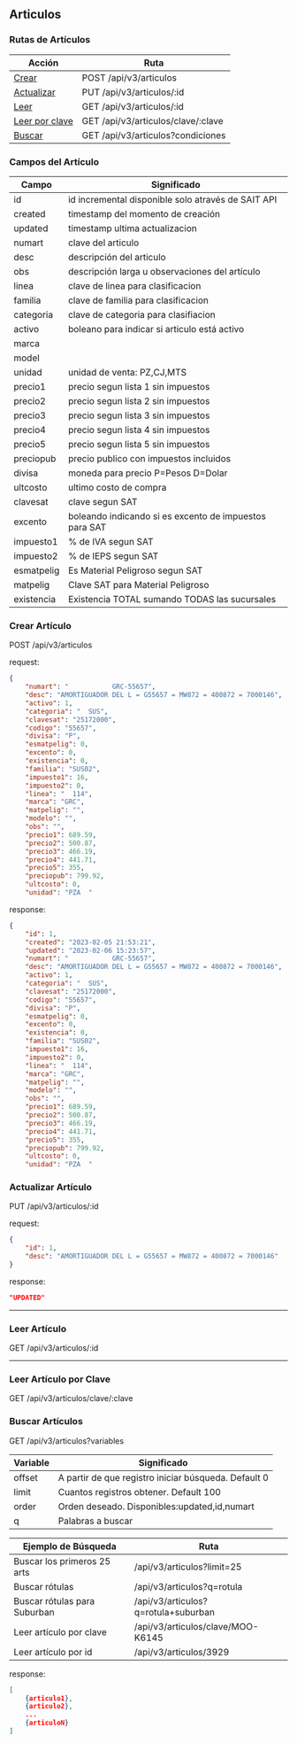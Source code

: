 ## Articulos

### Rutas de Artículos

| Acción                                     | Ruta                                |
| ------------------------------------------ | ----------------------------------- |
| [Crear](#crear-artículo)                   | POST /api/v3/articulos              |
| [Actualizar](#actualizar-artículo)         | PUT  /api/v3/articulos/:id          |
| [Leer](#leer-artículo)                     | GET  /api/v3/articulos/:id          |
| [Leer por clave](#leer-artículo-por-clave) | GET  /api/v3/articulos/clave/:clave |
| [Buscar](#buscar-artículos)                | GET  /api/v3/articulos?condiciones  |


### Campos del Artículo

| Campo      | Significado                                            |
| ---------- | ------------------------------------------------------ |
| id         | id incremental disponible solo através de SAIT API     |
| created    | timestamp del momento de creación                      |
| updated    | timestamp ultima actualizacion                         |
| numart     | clave del articulo                                     |
| desc       | descripción del articulo                               |
| obs        | descripción larga u observaciones del artículo         |
| linea      | clave de linea para clasificacion                      |
| familia    | clave de familia para clasificacion                    |
| categoria  | clave de categoria para clasifiacion                   |
| activo     | boleano para indicar si articulo está activo           |
| marca      |                                                        |
| model      |                                                        |
| unidad     | unidad de venta: PZ,CJ,MTS                             |
| precio1    | precio segun lista 1 sin impuestos                     |
| precio2    | precio segun lista 2 sin impuestos                     |
| precio3    | precio segun lista 3 sin impuestos                     |
| precio4    | precio segun lista 4 sin impuestos                     |
| precio5    | precio segun lista 5 sin impuestos                     |
| preciopub  | precio publico con impuestos incluidos                 |
| divisa     | moneda para precio P=Pesos D=Dolar                     |
| ultcosto   | ultimo costo de compra                                 |
| clavesat   | clave segun SAT                                        |
| excento    | boleando indicando si es excento de impuestos para SAT |
| impuesto1  | % de IVA segun SAT                                     |
| impuesto2  | % de IEPS segun SAT                                    |
| esmatpelig | Es Material Peligroso segun SAT                        |
| matpelig   | Clave SAT para Material Peligroso                      |
| existencia | Existencia TOTAL sumando TODAS las sucursales          |


### Crear Artículo

POST /api/v3/articulos

request:
```json
{
    "numart": "           GRC-55657",
    "desc": "AMORTIGUADOR DEL L = G55657 = MW872 = 400872 = 7000146",
    "activo": 1,
    "categoria": "  SUS",
    "clavesat": "25172000",
    "codigo": "55657",
    "divisa": "P",
    "esmatpelig": 0,
    "excento": 0,
    "existencia": 0,
    "familia": "SUS02",
    "impuesto1": 16,
    "impuesto2": 0,
    "linea": "  114",
    "marca": "GRC",
    "matpelig": "",
    "modelo": "",
    "obs": "",
    "precio1": 689.59,
    "precio2": 500.87,
    "precio3": 466.19,
    "precio4": 441.71,
    "precio5": 355,
    "preciopub": 799.92,
    "ultcosto": 0,
    "unidad": "PZA  "
 ```

response:
```json
{
    "id": 1,
    "created": "2023-02-05 21:53:21",
    "updated": "2023-02-06 15:23:57",
    "numart": "           GRC-55657",
    "desc": "AMORTIGUADOR DEL L = G55657 = MW872 = 400872 = 7000146",
    "activo": 1,
    "categoria": "  SUS",
    "clavesat": "25172000",
    "codigo": "55657",
    "divisa": "P",
    "esmatpelig": 0,
    "excento": 0,
    "existencia": 0,
    "familia": "SUS02",
    "impuesto1": 16,
    "impuesto2": 0,
    "linea": "  114",
    "marca": "GRC",
    "matpelig": "",
    "modelo": "",
    "obs": "",
    "precio1": 689.59,
    "precio2": 500.87,
    "precio3": 466.19,
    "precio4": 441.71,
    "precio5": 355,
    "preciopub": 799.92,
    "ultcosto": 0,
    "unidad": "PZA  "
 ```


### Actualizar Artículo

PUT /api/v3/articulos/:id

request:
```json
{
    "id": 1,
    "desc": "AMORTIGUADOR DEL L = G55657 = MW872 = 400872 = 7000146"
}
```

response:
```json
"UPDATED"
```



---
### Leer Artículo

GET /api/v3/articulos/:id



---
### Leer Artículo por Clave

GET /api/v3/articulos/clave/:clave





### Buscar Artículos

GET /api/v3/articulos?variables

| Variable | Significado                                          |
| -------- | ---------------------------------------------------- |
| offset   | A partir de que registro iniciar búsqueda. Default 0 |
| limit    | Cuantos registros obtener. Default 100               |
| order    | Orden deseado. Disponibles:updated,id,numart         |
| q        | Palabras a buscar                                    |


| Ejemplo de Búsqueda          | Ruta                                |
| ---------------------------- | ----------------------------------- |
| Buscar los primeros 25 arts  | /api/v3/articulos?limit=25          |
| Buscar rótulas               | /api/v3/articulos?q=rotula          |
| Buscar rótulas para Suburban | /api/v3/articulos?q=rotula+suburban |
| Leer artículo por clave      | /api/v3/articulos/clave/MOO-K6145   |
| Leer artículo por id         | /api/v3/articulos/3929              |

response:
```json
[
    {articulo1},
    {articulo2},
    ...
    {articuloN}
]
```
